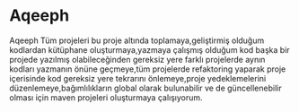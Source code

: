 # Aqeeph
 Aqeeph
Tüm projeleri bu proje altında toplamaya,geliştirmiş olduğum kodlardan kütüphane oluşturmaya,yazmaya çalışmış olduğum kod başka bir projede yazılmış olabileceğinden gereksiz yere farklı projelerde aynın kodları yazmanın önüne geçmeye,tüm projelerde refaktoring yaparak proje içerisinde kod gereksiz yere tekrarını önlemeye,proje yedeklemelerini düzenlemeye,bağımlılıkların global olarak bulunabilir ve de güncellenebilir olması için maven projeleri oluşturmaya çalışıyorum.
